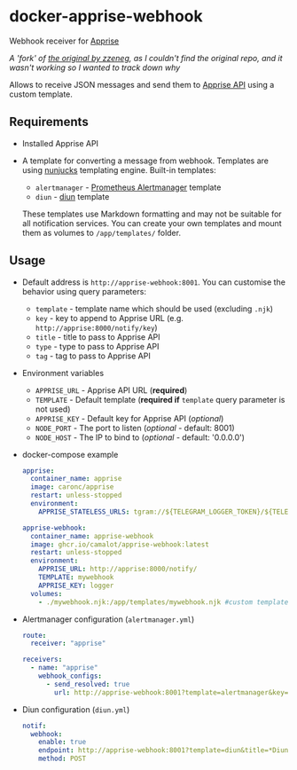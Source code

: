 # docker-apprise-webhook

Webhook receiver for [Apprise](https://github.com/caronc/apprise)

_A 'fork' of [the original by zzeneg](https://hub.docker.com/r/zzeneg/apprise-webhook), as I couldn't find the original repo, and it wasn't working so I wanted to track down why_

Allows to receive JSON messages and send them to [Apprise API](https://github.com/caronc/apprise-api) using a custom template.

## Requirements

- Installed Apprise API
- A template for converting a message from webhook. Templates are using [nunjucks](https://mozilla.github.io/nunjucks/) templating engine.
  Built-in templates:

  - `alertmanager` - [Prometheus Alertmanager](https://github.com/prometheus/alertmanager) template
  - `diun` - [diun](https://github.com/crazy-max/diun) template

  These templates use Markdown formatting and may not be suitable for all notification services. You can create your own templates and mount them as volumes to `/app/templates/` folder.

## Usage

- Default address is `http://apprise-webhook:8001`. You can customise the behavior using query parameters:
  - `template` - template name which should be used (excluding `.njk`)
  - `key` - key to append to Apprise URL (e.g. `http://apprise:8000/notify/key`)
  - `title` - title to pass to Apprise API
  - `type` - type to pass to Apprise API
  - `tag` - tag to pass to Apprise API
- Environment variables
  - `APPRISE_URL` - Apprise API URL (**required**)
  - `TEMPLATE` - Default template (**required if** `template` query parameter is not used)
  - `APPRISE_KEY` - Default key for Apprise API (_optional_)
  - `NODE_PORT` - The port to listen (_optional_ - default: 8001)
  - `NODE_HOST` - The IP to bind to (_optional_ - default: '0.0.0.0')
- docker-compose example

  ```yaml
  apprise:
    container_name: apprise
    image: caronc/apprise
    restart: unless-stopped
    environment:
      APPRISE_STATELESS_URLS: tgram://${TELEGRAM_LOGGER_TOKEN}/${TELEGRAM_LOGGER_CHATID}?format=markdown

  apprise-webhook:
    container_name: apprise-webhook
    image: ghcr.io/camalot/apprise-webhook:latest
    restart: unless-stopped
    environment:
      APPRISE_URL: http://apprise:8000/notify/
      TEMPLATE: mywebhook
      APPRISE_KEY: logger
    volumes:
      - ./mywebhook.njk:/app/templates/mywebhook.njk #custom template
  ```

- Alertmanager configuration (`alertmanager.yml`)

  ```yaml
  route:
    receiver: "apprise"

  receivers:
    - name: "apprise"
      webhook_configs:
        - send_resolved: true
          url: http://apprise-webhook:8001?template=alertmanager&key=logger
  ```

- Diun configuration (`diun.yml`)
  ```yaml
  notif:
    webhook:
      enable: true
      endpoint: http://apprise-webhook:8001?template=diun&title=*Diun*
      method: POST
  ```
